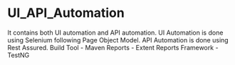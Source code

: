 # UI_API_Automation
It contains both UI automation and API automation.
UI Automation is done using Selenium following Page Object Model.
API Automation is done using Rest Assured.
Build Tool - Maven
Reports - Extent Reports
Framework - TestNG
